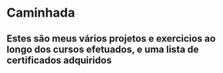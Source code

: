 # Caminhada

<h2> Estes são meus vários projetos e exercicios ao longo dos cursos efetuados, e uma lista de certificados adquiridos
